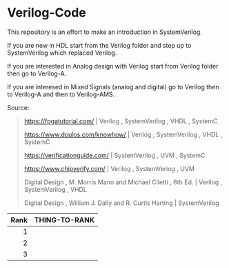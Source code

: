 # Verilog-Code
This repository is an effort to make an introduction in SystemVerilog.

If you are new in HDL start from the Verilog folder and step up to SystemVerilog which replaced Verilog.

If you are interested in Analog design with Verilog start from Verilog folder then go to Verilog-A.

If you are interesed in Mixed Signals (analog and digital) go to Verilog then to Verilog-A and then to Verilog-AMS.

Source:

> https://fpgatutorial.com/                                     | Verilog , SystemVerilog , VHDL , SystemC
>
> https://www.doulos.com/knowhow/                               | Verilog , SystemVerilog , VHDL , SystemC
>
> https://verificationguide.com/                                | SystemVerilog , UVM , SystemC
>
> https://www.chipverify.com/                                   | Verilog , SystemVeriog , UVM
>
> Digital Design , M. Morris Mano and Michael Ciletti , 6th Ed. | Verilog , SystemVerilog , VHDL
>
> Digital Design , William J. Dally and R. Curtis Harting       | SystemVerilog

| Rank | THING-TO-RANK |
|-----:|---------------|
|     1|               |
|     2|               |
|     3|               |
